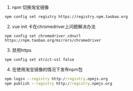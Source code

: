1. npm 切换淘宝镜像
```
npm config set registry https://registry.npm.taobao.org
```
2. vue init 卡在chromedriver上问题解决办法
```
npm config set chromedriver_cdnurl https://npm.taobao.org/mirrors/chromedriver
```
3. 禁用https
```
npm config set strict-ssl false
```
4. 在使用淘宝镜像的情况下发布npm包
```cmd
npm login --registry http://registry.npmjs.org
npm publish --registry http://registry.npmjs.org
```
